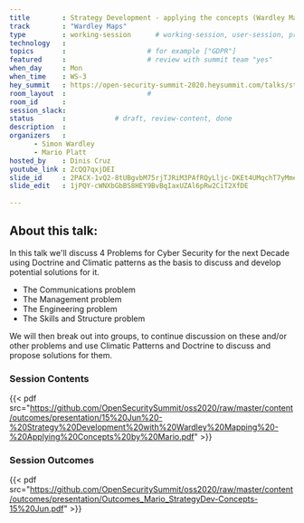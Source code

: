 ```yaml
---
title        : Strategy Development - applying the concepts (Wardley Maps)
track        : "Wardley Maps"
type         : working-session      # working-session, user-session, product-session
technology   :
topics       :                    # for example ["GDPR"]
featured     :                    # review with summit team "yes"
when_day     : Mon
when_time    : WS-3
hey_summit   : https://open-security-summit-2020.heysummit.com/talks/strategy-development-applying-the-concepts/
room_layout  :                    #
room_id      : 
session_slack: 
status       :            # draft, review-content, done
description  :
organizers   :
      - Simon Wardley
      - Mario Platt
hosted_by    : Dinis Cruz
youtube_link : ZcQQ7qxjDEI
slide_id     : 2PACX-1vQ2-8tUBgvbM75rjTJRiM3PAfRQyLljc-DKEt4UMqchT7yMmeG4MuGSzTKhwzGufdOPBSu3GfcVz75m
slide_edit   : 1jPQY-cWNXbGbBS8HEY9BvBqIaxUZAl6pRw2CiT2XfDE
      
---
```


## About this talk: 

In this talk we'll discuss  4 Problems for Cyber Security for the next Decade using Doctrine and Climatic patterns as the basis to discuss and develop potential solutions for it.
- The Communications problem
- The Management problem
- The Engineering problem
- The Skills and Structure problem

We will then break out into groups, to continue discussion on these and/or other problems and use Climatic Patterns and Doctrine to discuss and propose solutions for them.


### Session Contents

{{< pdf src="https://github.com/OpenSecuritySummit/oss2020/raw/master/content/outcomes/presentation/15%20Jun%20-%20Strategy%20Development%20with%20Wardley%20Mapping%20-%20Applying%20Concepts%20by%20Mario.pdf" >}}

### Session Outcomes

{{< pdf src="https://github.com/OpenSecuritySummit/oss2020/raw/master/content/outcomes/presentation/Outcomes_Mario_StrategyDev-Concepts-15%20Jun.pdf" >}}